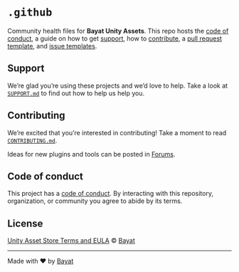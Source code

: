 # `.github`

Community health files for **Bayat Unity Assets**.
This repo hosts the [code of conduct][coc], a guide on how to get [support][],
how to [contribute][], a [pull request template][pr], and [issue
templates][issue].

## Support

We’re glad you’re using these projects and we’d love to help.
Take a look at [`SUPPORT.md`][support] to find out how to help us help you.

## Contributing

We’re excited that you’re interested in contributing!
Take a moment to read [`CONTRIBUTING.md`][contribute].

Ideas for new plugins and tools can be posted in [Forums][ideas].

## Code of conduct

This project has a [code of conduct][coc].
By interacting with this repository, organization, or community you agree to
abide by its terms.

## License

[Unity Asset Store Terms and EULA][license] © [Bayat][author]

---

Made with ❤️ by [Bayat][author]

<!-- Definitions -->

[license]: https://unity3d.com/legal/as_terms

[author]: https://bayat.io

[coc]: code-of-conduct.md

[contribute]: CONTRIBUTING.md

[support]: SUPPORT.md

[pr]: .github/pull-request-template.md

[issue]: .github/ISSUE_TEMPLATE

[ideas]: https://forums.bayat.io/forums/forum/unity-assets/ideas/
